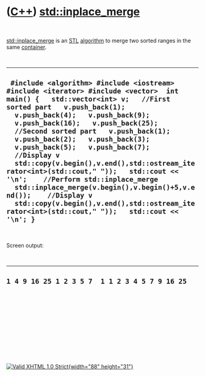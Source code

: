 



 

 

 

 

 

([C++](Cpp.htm)) [std::inplace\_merge](CppInplace_merge.htm)
============================================================

 

[std::inplace\_merge](CppInplace_merge.htm) is an [STL](CppStl.htm)
[algorithm](CppAlgorithm.htm) to merge two sorted ranges in the same
[container](CppContainer.htm).

 

  -----------------------------------------------------------------------------------------------------------------------------------------------------------------------------------------------------------------------------------------------------------------------------------------------------------------------------------------------------------------------------------------------------------------------------------------------------------------------------------------------------------------------------------------------------------------------------------------------------------------------------------------------------------------------------
  ` #include <algorithm> #include <iostream> #include <iterator> #include <vector>  int main() {   std::vector<int> v;   //First sorted part   v.push_back(1);   v.push_back(4);   v.push_back(9);   v.push_back(16);   v.push_back(25);   //Second sorted part   v.push_back(1);   v.push_back(2);   v.push_back(3);   v.push_back(5);   v.push_back(7);    //Display v   std::copy(v.begin(),v.end(),std::ostream_iterator<int>(std::cout," "));   std::cout << '\n';    //Perform std::inplace_merge   std::inplace_merge(v.begin(),v.begin()+5,v.end());    //Display v   std::copy(v.begin(),v.end(),std::ostream_iterator<int>(std::cout," "));   std::cout << '\n'; }`
  -----------------------------------------------------------------------------------------------------------------------------------------------------------------------------------------------------------------------------------------------------------------------------------------------------------------------------------------------------------------------------------------------------------------------------------------------------------------------------------------------------------------------------------------------------------------------------------------------------------------------------------------------------------------------------

 

Screen output:

 

  --------------------------------------------------
  ` 1 4 9 16 25 1 2 3 5 7  1 1 2 3 4 5 7 9 16 25 `
  --------------------------------------------------

 

 

 

 

 





 

[![Valid XHTML 1.0 Strict](valid-xhtml10.png){width="88"
height="31"}](http://validator.w3.org/check?uri=referer)

